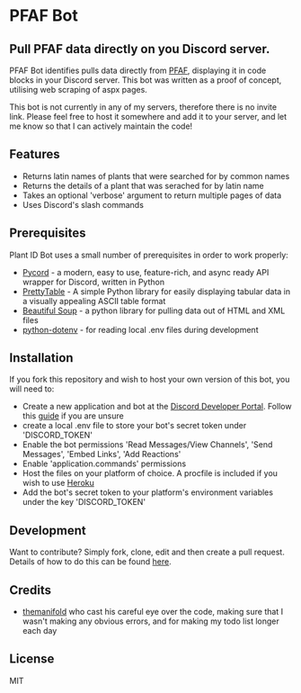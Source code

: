 # PFAF Bot
## Pull PFAF data directly on you Discord server.

PFAF Bot identifies pulls data directly from [PFAF], displaying it in code blocks in your Discord server. This bot was written as a proof of concept, utilising web scraping of aspx pages.

This bot is not currently in any of my servers, therefore there is no invite link. Please feel free to host it somewhere and add it to your server, and let me know so that I can actively maintain the code!

## Features

- Returns latin names of plants that were searched for by common names
- Returns the details of a plant that was serached for by latin name
- Takes an optional 'verbose' argument to return multiple pages of data
- Uses Discord's slash commands

## Prerequisites

Plant ID Bot uses a small number of prerequisites in order to work properly:

- [Pycord] -  a modern, easy to use, feature-rich, and async ready API wrapper for Discord, written in Python
- [PrettyTable] - A simple Python library for easily displaying tabular data in a visually appealing ASCII table format
- [Beautiful Soup] - a python library for pulling data out of HTML and XML files
- [python-dotenv] - for reading local .env files during development

## Installation

If you fork this repository and wish to host your own version of this bot, you will need to:

- Create a new application and bot at the [Discord Developer Portal](https://discord.com/developers/applications). Follow this [guide](https://realpython.com/how-to-make-a-discord-bot-python/) if you are unsure
- create a local .env file to store your bot's secret token under 'DISCORD_TOKEN'
- Enable the bot permissions 'Read Messages/View Channels', 'Send Messages', 'Embed Links', 'Add Reactions'
- Enable 'application.commands' permissions
- Host the files on your platform of choice. A procfile is included if you wish to use [Heroku](https://www.heroku.com)
- Add the bot's secret token to your platform's environment variables under the key 'DISCORD_TOKEN' 

## Development

Want to contribute? Simply fork, clone, edit and then create a pull request. Details of how to do this can be found [here](https://www.digitalocean.com/community/tutorials/how-to-create-a-pull-request-on-github).

## Credits
- [themanifold](https://github.com/themanifold) who cast his careful eye over the code, making sure that I wasn't making any obvious errors, and for making my todo list longer each day

## License

MIT

[//]: # (These are reference links used in the body of this note and get stripped out when the markdown processor does its job. There is no need to format nicely because it shouldn't be seen. Thanks SO - http://stackoverflow.com/questions/4823468/store-comments-in-markdown-syntax)

   [git-repo-url]: <https://github.com/TheRealOwenRees/plantID_discordbot>
   [PrettyTable]: <https://pypi.org/project/prettytable/>
   [PFAF]: <https://pfaf.org>
   [Pycord]: <https://pycord.dev/>
   [python-dotenv]: <https://pypi.org/project/python-dotenv/>
   [Beautiful Soup]: <https://beautiful-soup-4.readthedocs.io/en/latest/>
